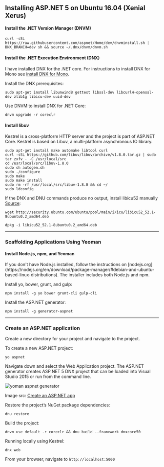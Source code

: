 
Installing ASP.NET 5 on Ubuntu 16.04 (Xenial Xerus)
---------------------------------------------------

<h4>Install the .NET Version Manager (DNVM)</h4>

    curl -sSL https://raw.githubusercontent.com/aspnet/Home/dev/dnvminstall.sh | DNX_BRANCH=dev sh && source ~/.dnx/dnvm/dnvm.sh

<h4>Install the .NET Execution Environment (DNX)</h4>

I have installed DNX for the .NET core. For instructions to install DNX for Mono see [install DNX for Mono](http://docs.asp.net/en/latest/getting-started/installing-on-linux.html#install-the-net-execution-environment-dnx "Install DNX for Mono").

Install the DNX prerequisites:

    sudo apt-get install libunwind8 gettext libssl-dev libcurl4-openssl-dev zlib1g libicu-dev uuid-dev

Use DNVM to install DNX for .NET Core:

    dnvm upgrade -r coreclr

<h4>Install libuv</h4>

Kestrel is a cross-platform HTTP server and the project is part of ASP.NET Core. Kestrel is based on Libuv,  a multi-platform asynchronous IO library.

    sudo apt-get install make automake libtool curl
    curl -sSL https://github.com/libuv/libuv/archive/v1.8.0.tar.gz | sudo tar zxfv - -C /usr/local/src
    cd /usr/local/src/libuv-1.8.0
    sudo sh autogen.sh
    sudo ./configure
    sudo make
    sudo make install
    sudo rm -rf /usr/local/src/libuv-1.8.0 && cd ~/
    sudo ldconfig


If the DNX and DNU commands produce no output, install libicu52 manually [Source](https://github.com/aspnet/dnx/issues/3059#issuecomment-150672608):

    wget http://security.ubuntu.com/ubuntu/pool/main/i/icu/libicu52_52.1-8ubuntu0.2_amd64.deb

    dpkg -i libicu52_52.1-8ubuntu0.2_amd64.deb

----------

<h3>Scaffolding Applications Using Yeoman</h3>

<h4>Install Node.js, npm, and Yeoman</h4>
If you don't have Node.js installed, follow the instructions on [nodejs.org](https://nodejs.org/en/download/package-manager/#debian-and-ubuntu-based-linux-distributions). The installer includes both Node.js and npm.

Install yo, bower, grunt, and gulp:

    npm install -g yo bower grunt-cli gulp-cli

Install the ASP.NET generator:

    npm install -g generator-aspnet

----------

<h3>Create an ASP.NET application</h3>

Create a new directory for your project and navigate to the project.

To create a new ASP.NET project:

    yo aspnet

Navigate down and select the Web Application project. The ASP.NET generator creates ASP.NET 5 DNX project that can be loaded into Visual Studio 2015 or run from the command line.


![yoman aspnet generator](https://i.imgur.com/QLW9dtn.gifv)

Image src: [Create an ASP.NET app](http://docs.asp.net/en/latest/client-side/yeoman.html#create-an-asp-net-app)

Restore the project’s NuGet package dependencies: 

    dnu restore

Build the project:

    dnvm use default -r coreclr && dnu build --framework dnxcore50

Running locally using Kestrel: 

    dnx web

From your browser, navigate to `http://localhost:5000`
